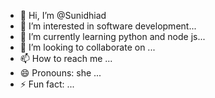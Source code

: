 - 👋 Hi, I’m @Sunidhiad
- 👀 I’m interested in software development...
- 🌱 I’m currently learning python and node js...
- 💞️ I’m looking to collaborate on ...
- 📫 How to reach me ...
- 😄 Pronouns: she ...
- ⚡ Fun fact: ...

<!---
Sunidhiad/Sunidhiad is a ✨ special ✨ repository because its `README.md` (this file) appears on your GitHub profile.
You can click the Preview link to take a look at your changes.
--->
